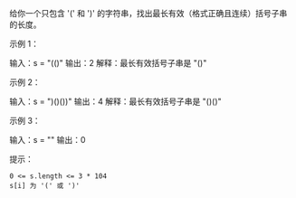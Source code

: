 给你一个只包含 '(' 和 ')' 的字符串，找出最长有效（格式正确且连续）括号子串的长度。

 

示例 1：

输入：s = "(()"
输出：2
解释：最长有效括号子串是 "()"

示例 2：

输入：s = ")()())"
输出：4
解释：最长有效括号子串是 "()()"

示例 3：

输入：s = ""
输出：0

 

提示：

    0 <= s.length <= 3 * 104
    s[i] 为 '(' 或 ')'



```
```

